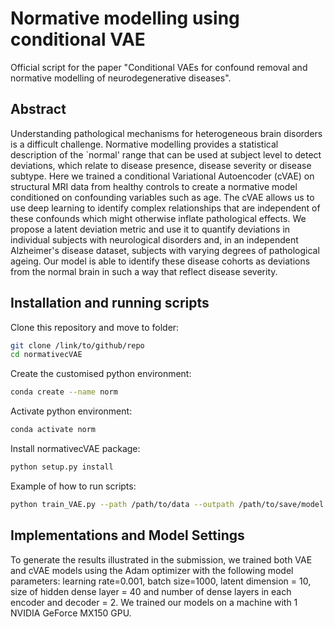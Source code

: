 # Normative modelling using conditional VAE

Official script for the paper "Conditional VAEs for confound removal and normative modelling of neurodegenerative diseases".

## Abstract 

Understanding pathological mechanisms for heterogeneous brain disorders is a difficult challenge. Normative modelling provides a statistical description of the `normal' range that can be used at subject level to detect deviations, which relate to disease presence, disease severity or disease subtype. Here we trained a conditional Variational Autoencoder (cVAE) on structural MRI data from healthy controls to create a normative model conditioned on confounding variables such as age. The cVAE allows us to use deep learning to identify complex relationships that are independent of these confounds which might otherwise inflate pathological effects. We propose a latent deviation metric and use it to quantify deviations in individual subjects with neurological disorders and, in an independent Alzheimer's disease dataset, subjects with varying degrees of pathological ageing. Our model is able to identify these disease cohorts as deviations from the normal brain in such a way that reflect disease severity. 

## Installation and running scripts

Clone this repository and move to folder:
```bash
git clone /link/to/github/repo
cd normativecVAE
```

Create the customised python environment:
```bash
conda create --name norm
```

Activate python environment:
```bash
conda activate norm
```

Install normativecVAE package:
```bash
python setup.py install
```

Example of how to run scripts:
```bash
python train_VAE.py --path /path/to/data --outpath /path/to/save/model
```

## Implementations and Model Settings

To generate the results illustrated in the submission, we trained both VAE and cVAE models using the Adam optimizer with the following model parameters: learning rate=0.001, batch size=1000, latent dimension = 10, size of hidden dense layer = 40 and number of dense layers in each encoder and decoder = 2. We trained our models on a machine with 1 NVIDIA GeForce MX150 GPU.



